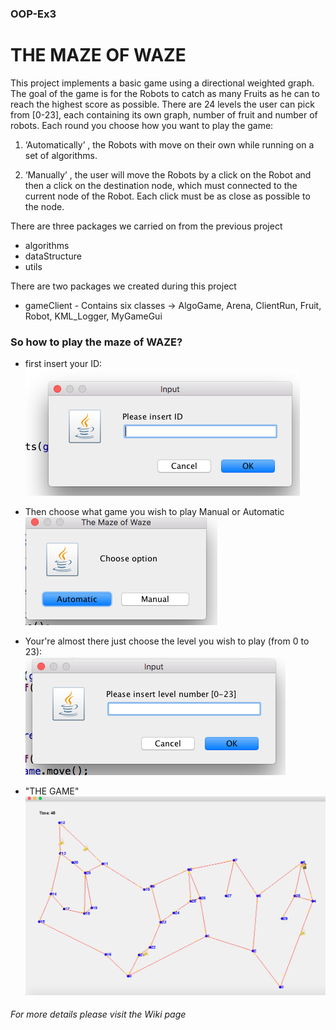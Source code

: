### OOP-Ex3

# THE MAZE OF WAZE
This project implements a basic game using  a directional weighted graph. The goal of the game is for the Robots to catch as many Fruits as he can to reach the highest score as possible. There are 24 levels the user can pick from [0-23], each containing its own graph, number of fruit and number of robots.
Each round you choose how you want to play the game:
1. ‘Automatically’ , the Robots with move on their own while running on a set of algorithms.


2. ‘Manually’ , the user will move the Robots by a click on the Robot and then a click on the destination node, which must connected to the current node of the Robot. Each click must be as close as possible to the node.

There are three packages we carried on from the previous project

* algorithms
* dataStructure
* utils

There are two packages we created during this project

* gameClient - Contains six classes -> AlgoGame, Arena, ClientRun, Fruit, Robot, KML_Logger, MyGameGui

### So how to play the maze of WAZE?
- first insert your ID:  
![](https://github.com/NoffarLevi/OOP_Ex3/blob/master/imgs/id.png)

- Then choose what game you wish to play Manual or Automatic  
![](https://github.com/NoffarLevi/OOP_Ex3/blob/master/imgs/mode.png)

- Your're almost there just choose the level you wish to play (from 0 to 23):  
![](https://github.com/NoffarLevi/OOP_Ex3/blob/master/imgs/level.png)

- "THE GAME"  
![](https://github.com/NoffarLevi/OOP_Ex3/blob/master/imgs/game.png)


###### For more details please visit the Wiki page
